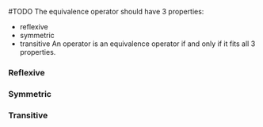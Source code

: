 
#TODO 
The equivalence operator should have 3 properties:
- reflexive
- symmetric
- transitive
An operator is an equivalence operator if and only if it fits all 3 properties.


### Reflexive
### Symmetric
### Transitive